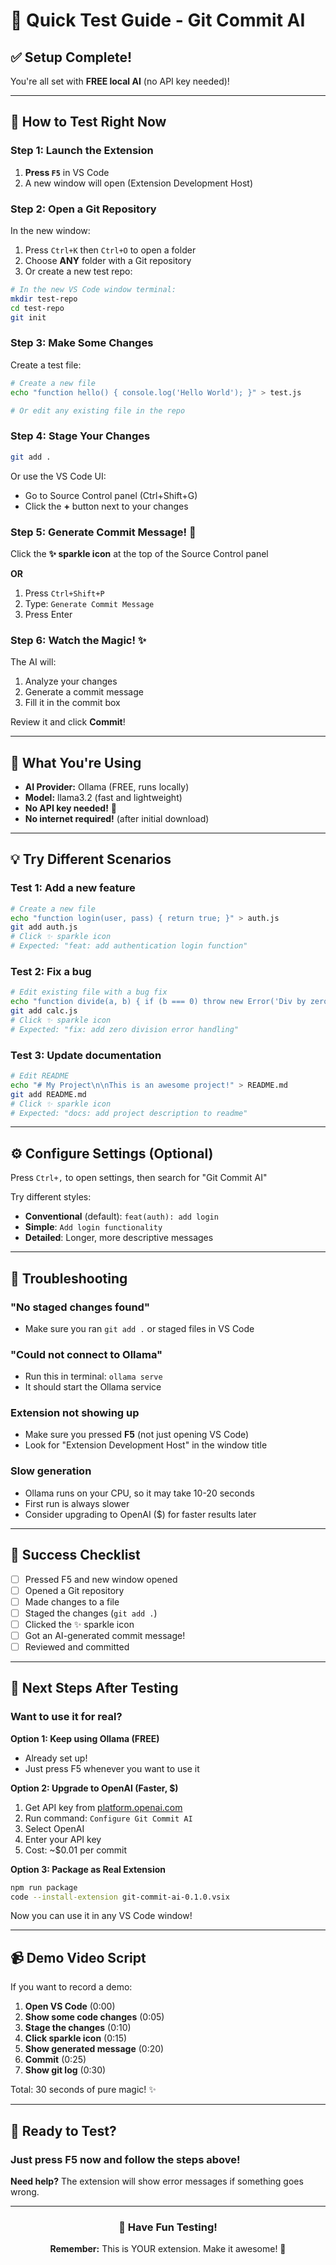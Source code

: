 # 🧪 Quick Test Guide - Git Commit AI

## ✅ Setup Complete!

You're all set with **FREE local AI** (no API key needed)!

---

## 🚀 How to Test Right Now

### Step 1: Launch the Extension

1. **Press `F5`** in VS Code
2. A new window will open (Extension Development Host)

### Step 2: Open a Git Repository

In the new window:
1. Press `Ctrl+K` then `Ctrl+O` to open a folder
2. Choose **ANY** folder with a Git repository
3. Or create a new test repo:

```bash
# In the new VS Code window terminal:
mkdir test-repo
cd test-repo
git init
```

### Step 3: Make Some Changes

Create a test file:

```bash
# Create a new file
echo "function hello() { console.log('Hello World'); }" > test.js

# Or edit any existing file in the repo
```

### Step 4: Stage Your Changes

```bash
git add .
```

Or use the VS Code UI:
- Go to Source Control panel (Ctrl+Shift+G)
- Click the **+** button next to your changes

### Step 5: Generate Commit Message! 🎉

Click the **✨ sparkle icon** at the top of the Source Control panel

**OR**

1. Press `Ctrl+Shift+P`
2. Type: `Generate Commit Message`
3. Press Enter

### Step 6: Watch the Magic! ✨

The AI will:
1. Analyze your changes
2. Generate a commit message
3. Fill it in the commit box

Review it and click **Commit**!

---

## 🎯 What You're Using

- **AI Provider:** Ollama (FREE, runs locally)
- **Model:** llama3.2 (fast and lightweight)
- **No API key needed!** 🎉
- **No internet required!** (after initial download)

---

## 💡 Try Different Scenarios

### Test 1: Add a new feature
```bash
# Create a new file
echo "function login(user, pass) { return true; }" > auth.js
git add auth.js
# Click ✨ sparkle icon
# Expected: "feat: add authentication login function"
```

### Test 2: Fix a bug
```bash
# Edit existing file with a bug fix
echo "function divide(a, b) { if (b === 0) throw new Error('Div by zero'); return a / b; }" > calc.js
git add calc.js
# Click ✨ sparkle icon
# Expected: "fix: add zero division error handling"
```

### Test 3: Update documentation
```bash
# Edit README
echo "# My Project\n\nThis is an awesome project!" > README.md
git add README.md
# Click ✨ sparkle icon
# Expected: "docs: add project description to readme"
```

---

## ⚙️ Configure Settings (Optional)

Press `Ctrl+,` to open settings, then search for "Git Commit AI"

Try different styles:
- **Conventional** (default): `feat(auth): add login`
- **Simple**: `Add login functionality`
- **Detailed**: Longer, more descriptive messages

---

## 🐛 Troubleshooting

### "No staged changes found"
- Make sure you ran `git add .` or staged files in VS Code

### "Could not connect to Ollama"
- Run this in terminal: `ollama serve`
- It should start the Ollama service

### Extension not showing up
- Make sure you pressed **F5** (not just opening VS Code)
- Look for "Extension Development Host" in the window title

### Slow generation
- Ollama runs on your CPU, so it may take 10-20 seconds
- First run is always slower
- Consider upgrading to OpenAI ($) for faster results later

---

## 🎊 Success Checklist

- [ ] Pressed F5 and new window opened
- [ ] Opened a Git repository
- [ ] Made changes to a file
- [ ] Staged the changes (`git add .`)
- [ ] Clicked the ✨ sparkle icon
- [ ] Got an AI-generated commit message!
- [ ] Reviewed and committed

---

## 🚀 Next Steps After Testing

### Want to use it for real?

**Option 1: Keep using Ollama (FREE)**
- Already set up!
- Just press F5 whenever you want to use it

**Option 2: Upgrade to OpenAI (Faster, $)**
1. Get API key from [platform.openai.com](https://platform.openai.com)
2. Run command: `Configure Git Commit AI`
3. Select OpenAI
4. Enter your API key
5. Cost: ~$0.01 per commit

**Option 3: Package as Real Extension**
```bash
npm run package
code --install-extension git-commit-ai-0.1.0.vsix
```

Now you can use it in any VS Code window!

---

## 📹 Demo Video Script

If you want to record a demo:

1. **Open VS Code** (0:00)
2. **Show some code changes** (0:05)
3. **Stage the changes** (0:10)
4. **Click sparkle icon** (0:15)
5. **Show generated message** (0:20)
6. **Commit** (0:25)
7. **Show git log** (0:30)

Total: 30 seconds of pure magic! ✨

---

## 🎯 Ready to Test?

### Just press **F5** now and follow the steps above!

**Need help?** The extension will show error messages if something goes wrong.

---

<div align="center">

### 🎉 Have Fun Testing!

**Remember:** This is YOUR extension. Make it awesome! 🚀

</div>
